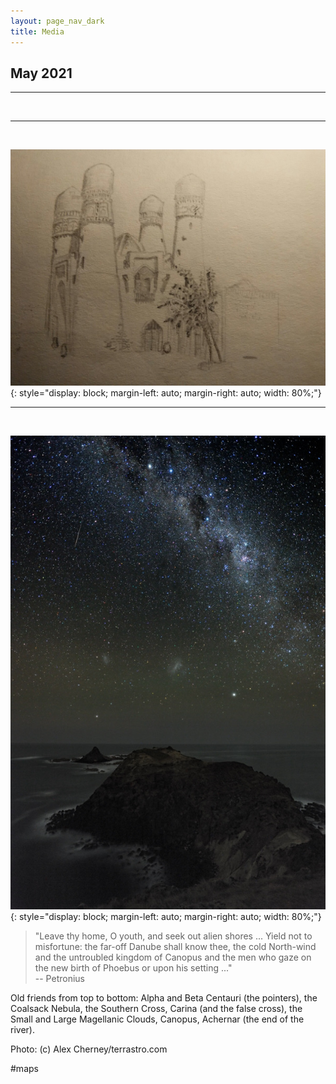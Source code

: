 ```yaml
---
layout: page_nav_dark
title: Media
---
```


## May 2021
---
&nbsp;


---
&nbsp;

![ChorMinor](/images/chorminor.jpg){: style="display: block; margin-left: auto; margin-right: auto; width: 80%;"}

---
&nbsp;

![Stars](/images/stars.jpg){: style="display: block; margin-left: auto; margin-right: auto; width: 80%;"}

> "Leave thy home, O youth, and seek out alien shores ... Yield not to misfortune: the far-off Danube shall know thee, the cold North-wind and the untroubled kingdom of Canopus and the men who gaze on the new birth of Phoebus or upon his setting ..."  
-- Petronius

Old friends from top to bottom: Alpha and Beta Centauri (the pointers), the Coalsack Nebula, the Southern Cross, Carina (and the false cross), the Small and Large Magellanic Clouds, Canopus, Achernar (the end of the river).

Photo: (c) Alex Cherney/terrastro.com

#maps
